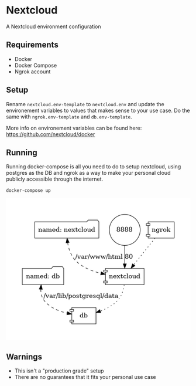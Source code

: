 # Nextcloud

A Nextcloud environment configuration

## Requirements

- Docker
- Docker Compose
- Ngrok account

## Setup

Rename `nextcloud.env-template` to `nextcloud.env` and update the environement variables
to values that makes sense to your use case. Do the same with `ngrok.env-template` and `db.env-template`.

More info on environement variables can be found here: https://github.com/nextcloud/docker

## Running

Running docker-compose is all you need to do to setup nextcloud, using postgres as the DB and ngrok as a way to make your personal cloud publicly accessible through the internet.

```
docker-compose up
```

![docker-compose graph viz](./docker-compose.png)

## Warnings

- This isn't a "production grade" setup
- There are no guarantees that it fits your personal use case
